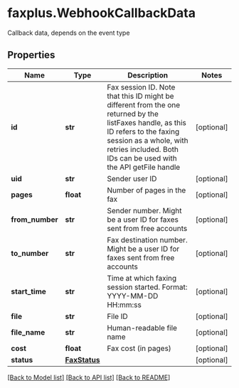 # faxplus.WebhookCallbackData
Callback data, depends on the event type

## Properties

Name | Type | Description | Notes
------------ | ------------- | ------------- | -------------
**id** | **str** | Fax session ID. Note that this ID might be different from the one returned by the listFaxes handle, as this ID refers to the faxing session as a whole, with retries included. Both IDs can be used with the API getFile handle | [optional] 
**uid** | **str** | Sender user ID | [optional] 
**pages** | **float** | Number of pages in the fax | [optional] 
**from_number** | **str** | Sender number. Might be a user ID for faxes sent from free accounts | [optional] 
**to_number** | **str** | Fax destination number. Might be a user ID for faxes sent from free accounts | [optional] 
**start_time** | **str** | Time at which faxing session started. Format: YYYY-MM-DD HH:mm:ss | [optional] 
**file** | **str** | File ID | [optional] 
**file_name** | **str** | Human-readable file name | [optional] 
**cost** | **float** | Fax cost (in pages) | [optional] 
**status** | [**FaxStatus**](FaxStatus.md) |  | [optional] 

[[Back to Model list]](../README.md#documentation-for-models) [[Back to API list]](../README.md#documentation-for-api-endpoints) [[Back to README]](../README.md)

